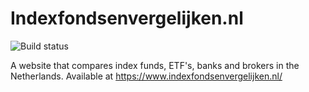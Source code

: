 # Indexfondsenvergelijken.nl

![Build status](https://github.com/nicwortel/indexfondsenvergelijken.nl/workflows/Build/badge.svg)

A website that compares index funds, ETF's, banks and brokers in the Netherlands.
Available at https://www.indexfondsenvergelijken.nl/
